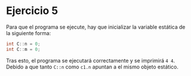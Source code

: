 # Ejercicio 5

Para que el programa se ejecute, hay que inicializar la variable estática de la siguiente forma:
```C++
int C::n = 0;
int C::m = 0;
```
Tras esto, el programa se ejecutará correctamente y se imprimirá `4 4`. 
Debido a que tanto `C::n` como `c1.n` apuntan a el mismo objeto estático.
